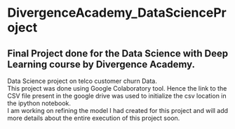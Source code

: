 # DivergenceAcademy_DataScienceProject
Final Project done for the Data Science with Deep Learning course by Divergence Academy.
--
Data Science project on telco customer churn Data.\
This project was done using Google Colaboratory tool. Hence the link to the CSV file present in the google drive was used to initialize the csv location in the ipython notebook.\
I am working on refining the model I had created for this project and will add more details about the entire execution of this project soon.
